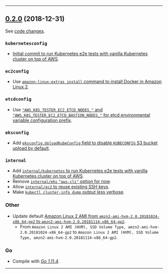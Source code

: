 

<hr>


## [0.2.0](https://github.com/aws/aws-k8s-tester/releases/tag/0.2.0) (2018-12-31)

See [code changes](https://github.com/aws/aws-k8s-tester/compare/0.1.9...0.2.0).

### `kubernetesconfig`

- [Initial commit to run Kubernetes e2e tests with vanilla Kubernetes cluster on top of AWS](https://github.com/aws/aws-k8s-tester/commit/TODO).

### `ec2config`

- Use [`amazon-linux-extras install` command to install Docker in Amazon Linux 2](https://github.com/aws/aws-k8s-tester/commit/f9d9aa93e989f74ddce5ec87f126b55447c2bf9a).

### `etcdconfig`

- Use [`"AWS_K8S_TESTER_EC2_ETCD_NODES_"` and `"AWS_K8S_TESTER_EC2_ETCD_BASTION_NODES_"` for etcd environmental variable configuration prefix](https://github.com/aws/aws-k8s-tester/commit/fd9545d6acd56a2c1c0eef4da344014af7eb266a).

### `eksconfig`

- Add [`eksconfig.UploadKubeConfig` field to disable `KUBECONFIG` S3 bucket upload by default](https://github.com/aws/aws-k8s-tester/commit/73f6c8037c949cfca03be4e776c06f9c1c76b6a0).

### `internal`

- Add [`internal/kubernetes` to run Kubernetes e2e tests with vanilla Kubernetes cluster on top of AWS](https://github.com/aws/aws-k8s-tester/pull/26).
- Remove [`internal/eks` `"aws-cli"` option for now](https://github.com/aws/aws-k8s-tester/commit/8079d8a96c85f2edc57da87c8b839ba67fd67f64).
- Allow [`internal/ec2` to reuse existing SSH keys](https://github.com/aws/aws-k8s-tester/commit/99459f742ff78ba061b4cf9ef17fa697ee070613).
- Make [`kubectl cluster-info dump` output less verbose](https://github.com/aws/aws-k8s-tester/commit/9a7775552ecad300783e609a0ed3677e87f2e54e).

### Other

- Update default [Amazon Linux 2 AMI from `amzn2-ami-hvm-2.0.20181024-x86_64-gp2` to `amzn2-ami-hvm-2.0.20181114-x86_64-gp2`](https://github.com/aws/aws-k8s-tester/commit/b66c4b82a10ea48ff8889eb07b3530ce1fb98d5d).
  - From `Amazon Linux 2 AMI (HVM), SSD Volume Type, amzn2-ami-hvm-2.0.20181024-x86_64-gp2` to `Amazon Linux 2 AMI (HVM), SSD Volume Type, amzn2-ami-hvm-2.0.20181114-x86_64-gp2`.

### Go

- Compile with [*Go 1.11.4*](https://golang.org/doc/devel/release.html#go1.11).


<hr>

